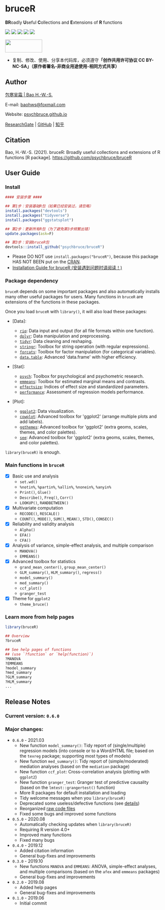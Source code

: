 # bruceR

**BR**oadly **U**seful **C**ollections and **E**xtensions of **R** functions

![](https://img.shields.io/badge/R-package-success)
![](https://img.shields.io/badge/Version-0.6.0-success)
![](https://img.shields.io/github/license/psychbruce/bruceR?label=License&color=success)
[![](https://img.shields.io/badge/lifecycle-maturing-blue.svg)](https://www.tidyverse.org/lifecycle/#maturing)
[![](https://img.shields.io/github/stars/psychbruce/bruceR?style=social)](https://github.com/psychbruce/bruceR/stargazers)

<a href="https://en.wikipedia.org/wiki/Creative_Commons_license"><img src="https://s1.ax1x.com/2020/07/28/aAjUJg.jpg" width="120px" height="42px"></a>

- 复制、修改、使用、分享本代码库，必须遵守<b>「创作共用许可协议 CC BY-NC-SA」（原作者署名-非商业用途使用-相同方式共享）</b>


## Author

[包寒吴霜 \| Bao H.-W.-S.](https://psychbruce.github.io)

E-mail: [baohws@foxmail.com](mailto:baohws@foxmail.com)

Website: [psychbruce.github.io](https://psychbruce.github.io)

[ResearchGate](https://www.researchgate.net/profile/Han_Wu_Shuang_Bao) |
[GitHub](https://github.com/psychbruce) |
[知乎](https://www.zhihu.com/people/psychbruce)


## Citation

Bao, H.-W.-S. (2021). bruceR: Broadly useful collections and extensions of R functions [R package]. https://github.com/psychbruce/bruceR


## User Guide

### Install

```r
#### 安装步骤 ####

## 第1步：安装基础R包（如果已经安装过，请忽略）
install.packages("devtools")
install.packages("tidyverse")
install.packages("ggstatsplot")

## 第2步：更新所有R包（为了避免第3步频繁出错）
update.packages(ask=F)

## 第3步：安装bruceR包
devtools::install_github("psychbruce/bruceR")
```
- Please DO NOT use `install.packages("bruceR")`, because this package HAS NOT BEEN put on the [CRAN](https://cran.r-project.org/).
- [Installation Guide for bruceR (安装遇到问题时请阅读！)](https://github.com/psychbruce/stats/blob/master/Installation_Guide_for_bruceR.md)


### Package dependency

`bruceR` depends on some important packages and also automatically installs many other useful packages for users. Many functions in `bruceR` are extensions of the functions in these packages.

Once you load `bruceR` with `library()`, it will also load these packages:

- [Data]:
  + [`rio`](https://cran.r-project.org/package=rio):
  Data input and output (for all file formats within one function).
  + [`dplyr`](https://cran.r-project.org/package=dplyr):
  Data manipulation and preprocessing.
  + [`tidyr`](https://cran.r-project.org/package=tidyr):
  Data cleaning and reshaping.
  + [`stringr`](https://cran.r-project.org/package=stringr):
  Toolbox for string operation (with regular expressions).
  + [`forcats`](https://cran.r-project.org/package=forcats):
  Toolbox for factor manipulation (for categorical variables).
  + [`data.table`](https://cran.r-project.org/package=data.table):
  Advanced 'data.frame' with higher efficiency.

- [Stat]:
  + [`psych`](https://cran.r-project.org/package=psych):
  Toolbox for psychological and psychometric research.
  + [`emmeans`](https://cran.r-project.org/package=emmeans):
  Toolbox for estimated marginal means and contrasts.
  + [`effectsize`](https://cran.r-project.org/package=effectsize):
  Indices of effect size and standardized parameters.
  + [`performance`](https://cran.r-project.org/package=performance):
  Assessment of regression models performance.

- [Plot]:
  + [`ggplot2`](https://cran.r-project.org/package=ggplot2):
  Data visualization.
  + [`cowplot`](https://cran.r-project.org/package=cowplot):
  Advanced toolbox for 'ggplot2' (arrange multiple plots and add labels).
  + [`ggthemes`](https://cran.r-project.org/package=ggthemes):
  Advanced toolbox for 'ggplot2' (extra geoms, scales, themes, and color palettes).
  + [`see`](https://cran.r-project.org/package=see):
  Advanced toolbox for 'ggplot2' (extra geoms, scales, themes, and color palettes).

`library(bruceR)` is enough.


### Main functions in `bruceR`

- [x] Basic use and analysis
  + `set.wd()`
  + `%notin%`, `%partin%`, `%allin%`, `%nonein%`, `%anyin%`
  + `Print()`, `Glue()`
  + `Describe()`, `Freq()`, `Corr()`
  + `LOOKUP()`, `RANDBETWEEN()`
- [x] Multivariate computation
  + `RECODE()`, `RESCALE()`
  + `COUNT()`, `MODE()`, `SUM()`, `MEAN()`, `STD()`, `CONSEC()`
- [x] Reliability and validity analysis
  + `Alpha()`
  + `EFA()`
  + `CFA()`
- [x] Analysis of variance, simple-effect analysis, and multiple comparison
  + `MANOVA()`
  + `EMMEANS()`
- [x] Advanced toolbox for statistics
  + `grand_mean_center()`, `group_mean_center()`
  + `GLM_summary()`, `HLM_summary()`, `regress()`
  + `model_summary()`
  + `med_summary()`
  + `ccf_plot()`
  + `granger_test`
- [x] Theme for `ggplot2`
  + `theme_bruce()`


### Learn more from help pages

```r
library(bruceR)

## Overview
?bruceR

## See help pages of functions
## (use `?function` or `help(function)`)
?MANOVA
?EMMEANS
?model_summary
?med_summary
?GLM_summary
?HLM_summary
...
```


## Release Notes

### Current version: `0.6.0`

### Major changes:

- `0.6.0` - 2021.03
  + New function `model_summary()`: Tidy report of (single/multiple) regression models (into console or to a Word/HTML file; based on the `texreg` package; supporting most types of models)
  + New function `med_summary()`: Tidy report of (simple/moderated) mediation analyses (based on the `mediation` package)
  + New function `ccf_plot`: Cross-correlation analysis (plotting with `ggplot2`)
  + New function `granger_test`: Granger test of predictive causality (based on the `lmtest::grangertest()` function)
  + More R packages for default installation and loading
  + Tidy welcome messages when you `library(bruceR)`
  + Deprecated some useless/defective functions (see [details](https://github.com/psychbruce/bruceR/blob/master/R/deprecated.R))
  + Reorganized [raw code files](https://github.com/psychbruce/bruceR/tree/master/R)
  + Fixed some bugs and improved some functions
- `0.5.0` - 2020.08
  + Automatically checking updates when `library(bruceR)`
  + Requiring R version 4.0+
  + Improved many functions
  + Fixed many bugs
- `0.4.0` - 2019.12
  + Added citation information
  + General bug-fixes and improvements
- `0.3.0` - 2019.10
  + New functions `MANOVA` and `EMMEANS`: ANOVA, simple-effect analyses, and multiple comparisons (based on the `afex` and `emmeans` packages)
  + General bug-fixes and improvements
- `0.2.0` - 2019.08
  + Added help pages
  + General bug-fixes and improvements
- `0.1.0` - 2019.06
  + Initial commit
